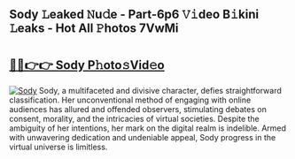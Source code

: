 ## Sody 𝙻eaked 𝙽u𝚍e - Part-6p6 𝚅𝚒deo B𝚒kini 𝙻eaks - Hot All 𝙿hotos 7VwMi

# <h2><a href="http://ld2zmof.urlbe.top/?page=Sody">🔗🔗👉👉 Sody P𝚑oto𝚜Vid𝚎o</a></h2>

[![Sody](https://i.imgur.com/eBuTRDB.gif)](http://ld2zmof.urlbe.top/?page=Sody)
Sody, a multifaceted and divisive character, defies straightforward classification. Her unconventional method of engaging with online audiences has allured and offended observers, stimulating debates on consent, morality, and the intricacies of virtual societies. Despite the ambiguity of her intentions, her mark on the digital realm is indelible. Armed with unwavering dedication and undeniable appeal, Sody progress in the virtual universe is limitless.
